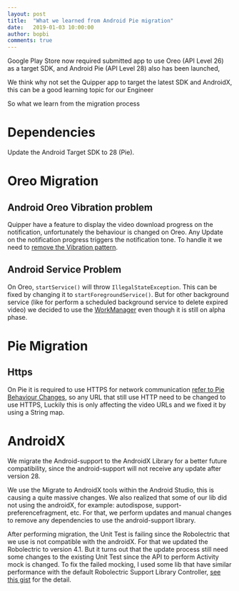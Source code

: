 ```yaml
---
layout: post
title:  "What we learned from Android Pie migration"
date:   2019-01-03 10:00:00
author: bopbi
comments: true
---
```


Google Play Store now required submitted app to use Oreo (API Level 26) as a target SDK, and Android Pie (API Level 28) also has been launched, 

We think why not set the Quipper app to target the latest SDK and AndroidX, this can be a good learning topic for our Engineer

So what we learn from the migration process

# Dependencies
Update the Android Target SDK to 28 (Pie). 

# Oreo Migration

## Android Oreo Vibration problem
Quipper have a feature to display the video download progress on the notification, unfortunately the behaviour is changed on Oreo.
Any Update on the notification progress triggers the notification tone. To handle it we need to [remove the Vibration pattern](https://stackoverflow.com/questions/46402510/notification-vibrate-issue-for-android-8-0/47646166).

## Android Service Problem
On Oreo, ```startService()``` will throw ```IllegalStateException```. This can be fixed by changing it to ```startForegroundService()```. But for other background service (like for perform a scheduled background service to delete expired video) we decided to use the [WorkManager](https://developer.android.com/topic/libraries/architecture/workmanager/) even though it is still on alpha phase.

# Pie Migration

## Https
On Pie it is required to use HTTPS for network communication [refer to Pie Behaviour Changes](https://android-developers.googleblog.com/2018/08/introducing-android-9-pie.html), so any URL that still use HTTP need to be changed to use HTTPS, Luckily this is only affecting the video URLs and we fixed it by using a String map.

# AndroidX
We migrate the Android-support to the AndroidX Library for a better future compatibility, since the android-support will not receive any update after version 28.

We use the Migrate to AndroidX tools within the Android Studio, this is causing a quite massive changes. We also realized that some of our lib did not using the androidX, for example: autodispose, support-preferencefragment, etc. For that, we perform updates and manual changes to remove any dependencies to use the android-support library. 

After performing migration, the Unit Test is failing since the Robolectric that we use is not compatible with the androidX. For that we updated the Robolectric to version 4.1. But it turns out that the update process still need some changes to the existing Unit Test since the API to perform Activity mock is changed. To fix the failed mocking, I used some lib that have similar performance with the default Robolectric Support Library Controller, [see this gist](https://gist.github.com/bopbi/0d9b3c41e8241a5f15579c5f072a5ece) for the detail.

